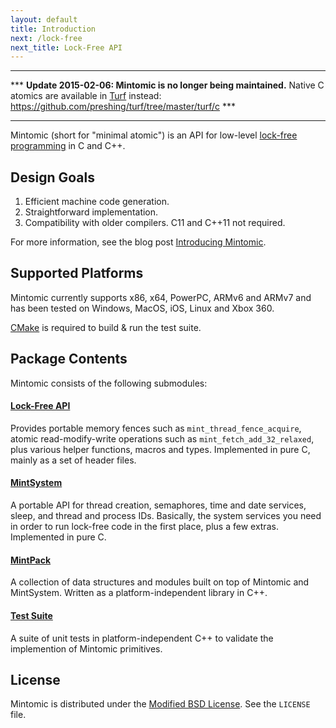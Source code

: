 ```yaml
---
layout: default
title: Introduction
next: /lock-free
next_title: Lock-Free API
---
```


---

*** **Update 2015-02-06: Mintomic is no longer being maintained.** Native C atomics are available in [Turf](https://github.com/preshing/turf) instead: https://github.com/preshing/turf/tree/master/turf/c ***

---

Mintomic (short for "minimal atomic") is an API for low-level [lock-free programming](http://preshing.com/20120612/an-introduction-to-lock-free-programming) in C and C++.

## Design Goals

1. Efficient machine code generation.
1. Straightforward implementation.
1. Compatibility with older compilers. C11 and C++11 not required.

For more information, see the blog post [Introducing Mintomic](http://preshing.com/20130505/introducing-mintomic-a-small-portable-lock-free-api).

## Supported Platforms

Mintomic currently supports x86, x64, PowerPC, ARMv6 and ARMv7 and has been tested on Windows, MacOS, iOS, Linux and Xbox 360.

[CMake](http://www.cmake.org/) is required to build & run the test suite.

## Package Contents

Mintomic consists of the following submodules:

#### [Lock-Free API](lock-free)

Provides portable memory fences such as `mint_thread_fence_acquire`, atomic read-modify-write operations such as `mint_fetch_add_32_relaxed`, plus various helper functions, macros and types. Implemented in pure C, mainly as a set of header files.

#### [MintSystem](mintsystem)

A portable API for thread creation, semaphores, time and date services, sleep, and thread and process IDs. Basically, the system services you need in order to run lock-free code in the first place, plus a few extras. Implemented in pure C.

#### [MintPack](mintpack)

A collection of data structures and modules built on top of Mintomic and MintSystem. Written as a platform-independent library in C++.

#### [Test Suite](tests)

A suite of unit tests in platform-independent C++ to validate the implemention of Mintomic primitives.

## License

Mintomic is distributed under the [Modified BSD License](http://directory.fsf.org/wiki/License:BSD_3Clause). See the `LICENSE` file.
